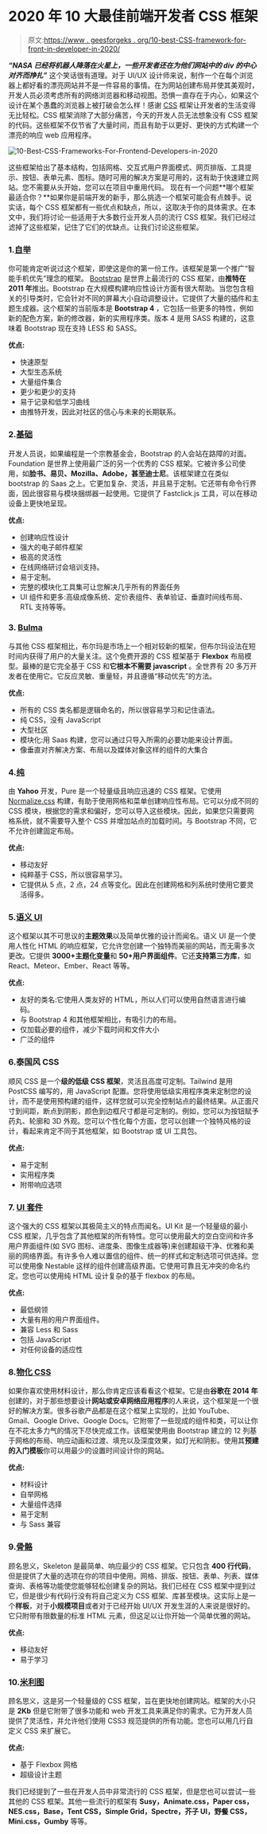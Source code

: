 # 2020 年 10 大最佳前端开发者 CSS 框架

> 原文:[https://www . geesforgeks . org/10-best-CSS-framework-for-front-in-developer-in-2020/](https://www.geeksforgeeks.org/10-best-css-frameworks-for-frontend-developers-in-2020/)

***“NASA 已经将机器人降落在火星上，一些开发者还在为他们网站中的 div 的中心对齐而挣扎”***
这个笑话很有道理。对于 UI/UX 设计师来说，制作一个在每个浏览器上都好看的漂亮网站并不是一件容易的事情。在为网站创建布局并使其美观时，开发人员必须考虑所有的网络浏览器和移动视图。恐惧一直存在于内心，如果这个设计在某个愚蠢的浏览器上被打破会怎么样！感谢 [CSS](https://www.geeksforgeeks.org/css-tutorials/) 框架让开发者的生活变得无比轻松。CSS 框架消除了大部分痛苦，今天的开发人员无法想象没有 CSS 框架的代码。这些框架不仅节省了大量时间，而且有助于以更好、更快的方式构建一个漂亮的响应 web 应用程序。

![10-Best-CSS-Frameworks-For-Frontend-Developers-in-2020](img/cb0b1ae380b39950cee01117736d7193.png)

这些框架给出了基本结构，包括网格、交互式用户界面模式、网页排版、工具提示、按钮、表单元素、图标。随时可用的解决方案是可用的，这有助于快速建立网站。您不需要从头开始，您可以在项目中重用代码。
现在有一个问题**哪个框架最适合你？**如果你是前端开发的新手，那么挑选一个框架可能会有点棘手。说实话，每个 CSS 框架都有一些优点和缺点，所以，这取决于你的具体需求。在本文中，我们将讨论一些适用于大多数行业开发人员的流行 CSS 框架。我们已经过滤掉了这些框架，记住了它们的优缺点。让我们讨论这些框架。

### 1.[自举](https://getbootstrap.com/)

你可能肯定听说过这个框架，即使这是你的第一份工作。该框架是第一个推广“智能手机优先”理念的框架。 [Bootstrap](https://www.geeksforgeeks.org/bootstrap-tutorials/) 是世界上最流行的 CSS 框架，由**推特在 2011 年**推出。Bootstrap 在大规模构建响应性设计方面有很大帮助。当您包含相关的引导类时，它会针对不同的屏幕大小自动调整设计。它提供了大量的插件和主题生成器。这个框架的当前版本是 **Bootstrap 4** ，它包括一些更多的特性，例如新的配色方案，新的修改器，新的实用程序类。版本 4 是用 SASS 构建的，这意味着 Bootstrap 现在支持 LESS 和 SASS。

**优点:**

*   快速原型
*   大型生态系统
*   大量组件集合
*   更少和更少的支持
*   易于记录和低学习曲线
*   由推特开发，因此对社区的信心与未来的长期联系。

### 2.[基础](https://get.foundation/)

开发人员说，如果编程是一个宗教基金会，Bootstrap 的人会站在路障的对面。Foundation 是世界上使用最广泛的另一个优秀的 CSS 框架。它被许多公司使用，如**脸书、易贝、Mozilla、Adobe，甚至迪士尼**。该框架建立在类似 bootstrap 的 Saas 之上。它更加复杂、灵活，并且易于定制。它还带有命令行界面，因此很容易与模块捆绑器一起使用。它提供了 Fastclick.js 工具，可以在移动设备上更快地呈现。

**优点:**

*   创建响应性设计
*   强大的电子邮件框架
*   极高的灵活性
*   在线网络研讨会培训支持。
*   易于定制。
*   完整的模块化工具集可让您解决几乎所有的界面任务
*   UI 组件和更多:高级成像系统、定价表组件、表单验证、垂直时间线布局、RTL 支持等等。

### 3. [Bulma](https://bulma.io/)

与其他 CSS 框架相比，布尔玛是市场上一个相对较新的框架，但布尔玛设法在短时间内获得了用户的大量关注。这个免费开源的 CSS 框架基于 **Flexbox** 布局模型。最棒的是它完全基于 CSS 和**它根本不需要 javascript** 。全世界有 20 多万开发者在使用它。它反应灵敏、重量轻，并且遵循“移动优先”的方法。

**优点:**

*   所有的 CSS 类名都是逻辑命名的，所以很容易学习和记住语法。
*   纯 CSS，没有 JavaScript
*   大型社区
*   模块化:用 Saas 构建，您可以通过只导入所需的必要功能来设计界面。
*   像垂直对齐解决方案、布局以及媒体对象这样的组件的大集合

### 4.[纯](https://purecss.io/)

由 **Yahoo** 开发，Pure 是一个轻量级且响应迅速的 CSS 框架。它使用 [Normalize.css](http://necolas.github.io/normalize.css/) 构建，有助于使用网格和菜单创建响应性布局。它可以分成不同的 CSS 模块，根据您的需求和偏好，您可以导入这些模块。因此，如果您只需要网格系统，就不需要导入整个 CSS 并增加站点的加载时间。与 Bootstrap 不同，它不允许创建固定布局。

**优点:**

*   移动友好
*   纯粹基于 CSS，所以很容易学习。
*   它提供从 5 点，2 点，24 点等变化。因此在创建网格和列系统时使用它要灵活得多。

### 5.[语义 UI](https://semantic-ui.com/)

这个框架以其不可思议的**主题效果**以及简单优雅的设计而闻名。语义 UI 是一个使用人性化 HTML 的响应框架，它允许您创建一个独特而美丽的网站，而无需多次更改。它提供 **3000+主题化变量**和 **50+用户界面组件**。它还**支持第三方库**，如 React、Meteor、Ember、React 等等。

**优点:**

*   友好的类名:它使用人类友好的 HTML，所以人们可以使用自然语言进行编码。
*   与 Bootstrap 4 和其他框架相比，有吸引力的布局。
*   仅加载必要的组件，减少下载时间和文件大小
*   广泛的组件

### 6.泰国风 CSS

顺风 CSS 是一个**级的低级 CSS 框架**，灵活且高度可定制。Tailwind 是用 PostCSS 编写的，用 JavaScript 配置。您将使用低级实用程序类来定制您的设计，而不是使用预构建的组件，这样您就可以完全控制站点的最终结果。从正面尺寸到间距，断点到阴影，颜色到边框尺寸都是可定制的。例如，您可以为按钮赋予药丸、轮廓和 3D 外观。您可以个性化每个方面，您可以创建一个独特风格的设计，看起来肯定不同于其他框架，如 Bootstrap 或 UI 工具包。

**优点:**

*   易于定制
*   实用程序类
*   附带响应选项

### 7. [UI 套件](https://getuikit.com/)

这个强大的 CSS 框架以其极简主义的特点而闻名。UI Kit 是一个轻量级的最小 CSS 框架，几乎包含了其他框架的所有特性。您可以使用最大的空白空间和许多用户界面组件(如 SVG 图标、进度条、图像生成器等)来创建超级干净、优雅和美丽的网络界面。有许多令人难以置信的组件、统一的样式和定制选项可供选择。您可以使用像 Nestable 这样的组件创建高级界面。它使用可靠且无冲突的命名约定。您也可以使用纯 HTML 设计复杂的基于 flexbox 的布局。

**优点:**

*   最低纲领
*   大量有用的用户界面组件。
*   兼容 Less 和 Sass
*   包括 JavaScript
*   对任何设备的适应性

### 8.[物化 CSS](https://materializecss.com/)

如果你喜欢使用材料设计，那么你肯定应该看看这个框架。它是由**谷歌在 2014 年**创建的，对于那些想要设计**网站或安卓网络应用程序**的人来说，这个框架是一个很好的解决方案。很多谷歌产品都是在这个框架上实现的，比如 YouTube、Gmail、Google Drive、Google Docs。它附带了一些现成的组件和类，可以让你在不花太多力气的情况下尽快完成工作。该框架使用由 Bootstrap 建立的 12 列基于网格的布局、响应动画和过渡、填充以及深度效果，如灯光和阴影。使用其**预建的入门模板**你可以用最少的设置时间设计你的网站。

**优点:**

*   材料设计
*   自举网格
*   大量组件选择
*   易于定制
*   与 Sass 兼容

### 9.[骨骼](http://getskeleton.com/)

顾名思义，Skeleton 是最简单、响应最少的 CSS 框架。它只包含 **400 行代码**，但是提供了大量的选项在你的项目中使用。网格、排版、按钮、表单、列表、媒体查询、表格等功能使您能够轻松创建复杂的网站。我们已经在 CSS 框架中提到过它，但是很少有代码行没有将自己定义为 CSS 框架、库甚至模块。这实际上是一个**样板**，对于**小规模项目**或者对于已经开始 UI/UX 开发生涯的人来说是很好的。它只附带有限数量的标准 HTML 元素，但这足以让你开始一个简单优雅的网站。

**优点:**

*   移动友好
*   易于学习

### 10.[米利图](https://milligram.io/)

顾名思义，这是另一个轻量级的 CSS 框架，旨在更快地创建网站。框架的大小只是 **2Kb** 但是它附带了很多功能和 web 开发工具来满足你的需求。它为开发人员提供了灵活性，并允许他们使用 CSS3 规范提供的所有功能。您也可以用几行自定义 CSS 来扩展它。

**优点:**

*   基于 Flexbox 网格
*   超级设计主题

我们已经提到了一些在开发人员中非常流行的 CSS 框架，但是您也可以尝试一些其他的 CSS 框架。其他一些流行的框架有 **Susy，Animate.css，Paper css，NES.css，Base，Tent CSS，Simple Grid，Spectre，芥子 UI，野餐 CSS，Mini.css，Gumby** 等等。
